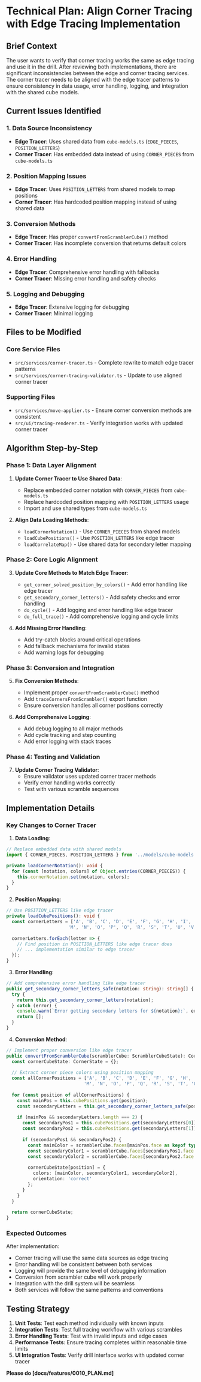 # Technical Plan: Align Corner Tracing with Edge Tracing Implementation

## Brief Context

The user wants to verify that corner tracing works the same as edge tracing and use it in the drill. After reviewing both implementations, there are significant inconsistencies between the edge and corner tracing services. The corner tracer needs to be aligned with the edge tracer patterns to ensure consistency in data usage, error handling, logging, and integration with the shared cube models.

## Current Issues Identified

### 1. **Data Source Inconsistency**
- **Edge Tracer**: Uses shared data from `cube-models.ts` (`EDGE_PIECES`, `POSITION_LETTERS`)
- **Corner Tracer**: Has embedded data instead of using `CORNER_PIECES` from `cube-models.ts`

### 2. **Position Mapping Issues**
- **Edge Tracer**: Uses `POSITION_LETTERS` from shared models to map positions
- **Corner Tracer**: Has hardcoded position mapping instead of using shared data

### 3. **Conversion Methods**
- **Edge Tracer**: Has proper `convertFromScramblerCube()` method
- **Corner Tracer**: Has incomplete conversion that returns default colors

### 4. **Error Handling**
- **Edge Tracer**: Comprehensive error handling with fallbacks
- **Corner Tracer**: Missing error handling and safety checks

### 5. **Logging and Debugging**
- **Edge Tracer**: Extensive logging for debugging
- **Corner Tracer**: Minimal logging

## Files to be Modified

### Core Service Files
- `src/services/corner-tracer.ts` - Complete rewrite to match edge tracer patterns
- `src/services/corner-tracing-validator.ts` - Update to use aligned corner tracer

### Supporting Files
- `src/services/move-applier.ts` - Ensure corner conversion methods are consistent
- `src/ui/tracing-renderer.ts` - Verify integration works with updated corner tracer

## Algorithm Step-by-Step

### Phase 1: Data Layer Alignment

1. **Update Corner Tracer to Use Shared Data**:
   - Replace embedded corner notation with `CORNER_PIECES` from `cube-models.ts`
   - Replace hardcoded position mapping with `POSITION_LETTERS` usage
   - Import and use shared types from `cube-models.ts`

2. **Align Data Loading Methods**:
   - `loadCornerNotation()` - Use `CORNER_PIECES` from shared models
   - `loadCubePositions()` - Use `POSITION_LETTERS` like edge tracer
   - `loadCorrelateMap()` - Use shared data for secondary letter mapping

### Phase 2: Core Logic Alignment

3. **Update Core Methods to Match Edge Tracer**:
   - `get_corner_solved_position_by_colors()` - Add error handling like edge tracer
   - `get_secondary_corner_letters()` - Add safety checks and error handling
   - `do_cycle()` - Add logging and error handling like edge tracer
   - `do_full_trace()` - Add comprehensive logging and cycle limits

4. **Add Missing Error Handling**:
   - Add try-catch blocks around critical operations
   - Add fallback mechanisms for invalid states
   - Add warning logs for debugging

### Phase 3: Conversion and Integration

5. **Fix Conversion Methods**:
   - Implement proper `convertFromScramblerCube()` method
   - Add `traceCornersFromScrambler()` export function
   - Ensure conversion handles all corner positions correctly

6. **Add Comprehensive Logging**:
   - Add debug logging to all major methods
   - Add cycle tracking and step counting
   - Add error logging with stack traces

### Phase 4: Testing and Validation

7. **Update Corner Tracing Validator**:
   - Ensure validator uses updated corner tracer methods
   - Verify error handling works correctly
   - Test with various scramble sequences

## Implementation Details

### Key Changes to Corner Tracer

1. **Data Loading**:
```typescript
// Replace embedded data with shared models
import { CORNER_PIECES, POSITION_LETTERS } from '../models/cube-models.js';

private loadCornerNotation(): void {
  for (const [notation, colors] of Object.entries(CORNER_PIECES)) {
    this.cornerNotation.set(notation, colors);
  }
}
```

2. **Position Mapping**:
```typescript
// Use POSITION_LETTERS like edge tracer
private loadCubePositions(): void {
  const cornerLetters = ['A', 'B', 'C', 'D', 'E', 'F', 'G', 'H', 'I', 'J', 'K', 'L', 
                       'M', 'N', 'O', 'P', 'Q', 'R', 'S', 'T', 'U', 'V', 'W', 'X'];
  
  cornerLetters.forEach(letter => {
    // Find position in POSITION_LETTERS like edge tracer does
    // ... implementation similar to edge tracer
  });
}
```

3. **Error Handling**:
```typescript
// Add comprehensive error handling like edge tracer
public get_secondary_corner_letters_safe(notation: string): string[] {
  try {
    return this.get_secondary_corner_letters(notation);
  } catch (error) {
    console.warn(`Error getting secondary letters for ${notation}:`, error);
    return [];
  }
}
```

4. **Conversion Method**:
```typescript
// Implement proper conversion like edge tracer
public convertFromScramblerCube(scramblerCube: ScramblerCubeState): CornerState {
  const cornerCubeState: CornerState = {};
  
  // Extract corner piece colors using position mapping
  const allCornerPositions = ['A', 'B', 'C', 'D', 'E', 'F', 'G', 'H', 'I', 'J', 'K', 'L', 
                             'M', 'N', 'O', 'P', 'Q', 'R', 'S', 'T', 'U', 'V', 'W', 'X'];
  
  for (const position of allCornerPositions) {
    const mainPos = this.cubePositions.get(position);
    const secondaryLetters = this.get_secondary_corner_letters_safe(position);
    
    if (mainPos && secondaryLetters.length === 2) {
      const secondaryPos1 = this.cubePositions.get(secondaryLetters[0]);
      const secondaryPos2 = this.cubePositions.get(secondaryLetters[1]);
      
      if (secondaryPos1 && secondaryPos2) {
        const mainColor = scramblerCube.faces[mainPos.face as keyof typeof scramblerCube.faces].colors[mainPos.row][mainPos.col];
        const secondaryColor1 = scramblerCube.faces[secondaryPos1.face as keyof typeof scramblerCube.faces].colors[secondaryPos1.row][secondaryPos1.col];
        const secondaryColor2 = scramblerCube.faces[secondaryPos2.face as keyof typeof scramblerCube.faces].colors[secondaryPos2.row][secondaryPos2.col];
        
        cornerCubeState[position] = {
          colors: [mainColor, secondaryColor1, secondaryColor2],
          orientation: 'correct'
        };
      }
    }
  }
  
  return cornerCubeState;
}
```

### Expected Outcomes

After implementation:
- Corner tracing will use the same data sources as edge tracing
- Error handling will be consistent between both services
- Logging will provide the same level of debugging information
- Conversion from scrambler cube will work properly
- Integration with the drill system will be seamless
- Both services will follow the same patterns and conventions

## Testing Strategy

1. **Unit Tests**: Test each method individually with known inputs
2. **Integration Tests**: Test full tracing workflow with various scrambles
3. **Error Handling Tests**: Test with invalid inputs and edge cases
4. **Performance Tests**: Ensure tracing completes within reasonable time limits
5. **UI Integration Tests**: Verify drill interface works with updated corner tracer

**Please do [docs/features/0010_PLAN.md]**
